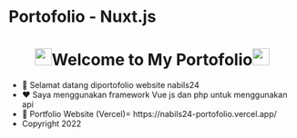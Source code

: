 # Portofolio - Nuxt.js
<p align="center">
  <h1 align="center"><img src="https://raw.githubusercontent.com/MartinHeinz/MartinHeinz/master/wave.gif" width="30" height="30">Welcome to My Portofolio<img src="https://raw.githubusercontent.com/MartinHeinz/MartinHeinz/master/wave.gif" width="30" height="30"></h1>
</p>



<ul>
  <li>👋 Selamat datang diportofolio website nabils24</li>
  <li>❤️ Saya menggunakan framework Vue js dan php untuk menggunakan api</li>
  <li>🧐 Portfolio Website (Vercel)= https://nabils24-portofolio.vercel.app/</li>
  <li>Copyright 2022</li>
</ul>
